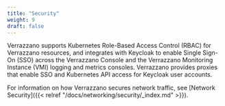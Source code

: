 ```yaml
---
title: "Security"
weight: 9
draft: false
---
```


Verrazzano supports Kubernetes Role-Based Access Control (RBAC) for Verrazzano resources, and integrates with Keycloak to enable Single Sign-On (SSO) across the Verrazzano Console and the Verrazzano Monitoring Instance (VMI) logging and metrics consoles. Verrazzano provides proxies that enable SSO and Kubernetes API access for Keycloak user accounts.

For information on how Verrazzano secures network traffic, see [Network Security]({{< relref "/docs/networking/security/_index.md" >}}).
